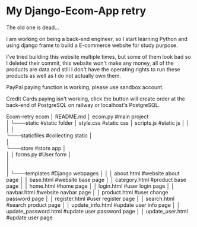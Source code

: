 # My Django-Ecom-App retry
 The old one is dead...

I am working on being a back-end engineer, so I start learning Python and using django frame to build a E-commerce website for study purpose.

I've tried building this website multiple times, but some of them look bad so I deleted their commit, this website won't make any money, all of the products are data and still I don't have the operating rights to run these products as well as I do not actually own them.

PayPal paying function is working, please use sandbox account.

Credit Cards paying isn't working, click the button will create order at the back-end of PostgreSQL on railway or localhost's PostgreSQL.

Ecom-retry
ecom
│   README.md
│   ecom.py          #main project  
│
└───static           #static folder
│      style.css     #static css
│      scripts.js    #static js
│
│       
│
│    
└───staticfiles      #collecting static
│   
│      
└───store            #store app
│      
│   │   forms.py     #User form
│   
│   
│   
│
└───templates        #Django webpages 
│
│   │   about.html              #website about page
│   │   base.html               #website base page
│   │   category.html           #product base page
│   │   home.html               #home page
│   │   login.html              #user login page
│   │   navbar.html             #website navbar page
│   │   product.html            #user change password page
│   │   register.html           #user register page
│   │   search.html             #search product page
│   │   update_info.html        #update user info page
│   │   update_password.html    #update user password page
│   │   update_user.html        #update user page





